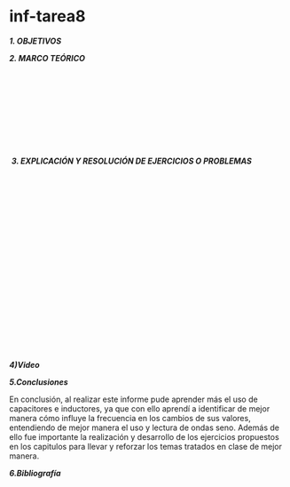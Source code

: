 # inf-tarea8
***1. OBJETIVOS***



***2. MARCO TEÓRICO*** 

![]()

![]()

![]()

![]()

![]()

![]()

![]()

![]()

![]()

![]()

![]()

![]()
***3. EXPLICACIÓN Y RESOLUCIÓN DE EJERCICIOS O PROBLEMAS***

![]()

![]()

![]()

![]()

![]()

![]()

![]()

![]()

![]()

![]()

![]()

![]()

![]()

![]()

![]()

![]()

![]()

![]()

![]()

![]()

![]()

![]()

![]()

![]()

***4)Video***


***5.Conclusiones***

En conclusión, al realizar este informe pude aprender más el uso de capacitores e inductores, ya que con ello aprendí a identificar de mejor manera cómo influye la frecuencia en los cambios de sus valores, entendiendo de mejor manera el uso y lectura de ondas seno. Además de ello fue importante la realización y desarrollo de los ejercicios propuestos en los capitulos para llevar y reforzar los temas tratados en clase de mejor manera.

***6.Bibliografía***

